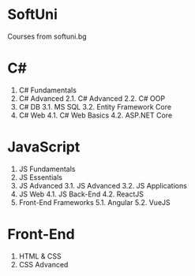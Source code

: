 # SoftUni
Courses from softuni.bg

# C# 
  1. C# Fundamentals
  2. C# Advanced
    2.1. C# Advanced
    2.2. C# OOP
  3. C# DB
    3.1. MS SQL
    3.2. Entity Framework Core
  4. C# Web
    4.1. C# Web Basics
    4.2. ASP.NET Core
    
# JavaScript
  1. JS Fundamentals
  2. JS Essentials
  3. JS Advanced
    3.1. JS Advanced
    3.2. JS Applications
  4. JS Web
    4.1. JS Back-End
    4.2. ReactJS
  5. Front-End Frameworks
    5.1. Angular
    5.2. VueJS
    
# Front-End
  1. HTML & CSS
  2. CSS Advanced
